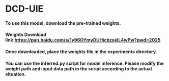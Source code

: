 # DCD-UIE
#### To use this model, download the pre-trained weights.
#### Weights Download link:https://pan.baidu.com/s/1v96OYmyDUHicbzselL4wPw?pwd=2025

#### Once downloaded, place the weights file in the experiments directory.

#### You can use the inferred.py script for model inference. Please modify the weight path and input data path in the script according to the actual situation.
